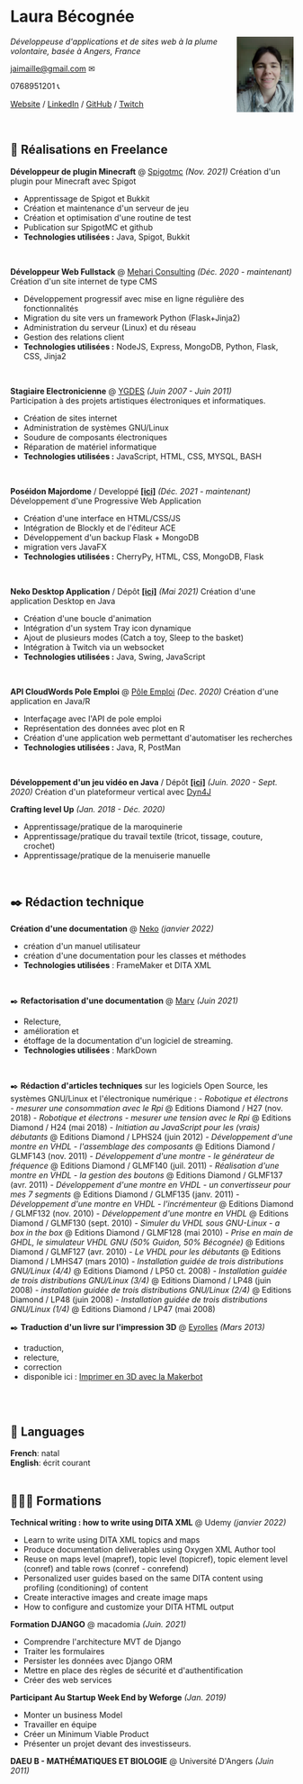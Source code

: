 # Laura Bécognée

<img src="IMG_20210119_123443.jpg" width="20%" height="auto" align="right">

_Développeuse d'applications et de sites web à la plume volontaire, basée à Angers, France_ <br>

jaimaille@gmail.com ✉

0768951201 📞

[Website](https://ours-agile.com/) / [LinkedIn](https://www.linkedin.com/in/laura-b%C3%A9cogn%C3%A9e-98285022b/) / [GitHub](https://github.com/Aqueuse) / [Twitch](https://twitch.tv/aqueuse/)

<br>

## 🚀 Réalisations en Freelance


**Développeur de plugin Minecraft** @ [Spigotmc](https://www.spigotmc.org/resources/neverenoughgiftcard.97597/) _(Nov. 2021)_
Création d'un plugin pour Minecraft avec Spigot
  - Apprentissage de Spigot et Bukkit
  - Création et maintenance d'un serveur de jeu
  - Création et optimisation d'une routine de test
  - Publication sur SpigotMC et github
  -  **Technologies utilisées :** Java, Spigot, Bukkit
<br>


**Développeur Web Fullstack** @ [Mehari Consulting](http://mehari-consulting.com) _(Déc. 2020 - maintenant)_
Création d'un site internet de type CMS
  -  Développement progressif avec mise en ligne régulière des fonctionnalités
  -  Migration du site vers un framework Python (Flask+Jinja2)
  -  Administration du serveur (Linux) et du réseau
  -  Gestion des relations client
  -  **Technologies utilisées :** NodeJS, Express, MongoDB, Python, Flask, CSS, Jinja2
<br>

**Stagiaire Electronicienne** @ [YGDES](http://ygdes.com/) _(Juin 2007 - Juin 2011)_ <br>
Participation à des projets artistiques électroniques et informatiques.
  - Création de sites internet
  - Administration de systèmes GNU/Linux
  - Soudure de composants électroniques
  - Réparation de matériel informatique
  -  **Technologies utilisées :** JavaScript, HTML, CSS, MYSQL, BASH
<br>
    

**Poséidon Majordome** / Developpé [**[ici]**](https://github.com/Aqueuse/PoseidonMajordome) _(Déc. 2021 - maintenant)_
Développement d'une Progressive Web Application
  - Création d'une interface en HTML/CSS/JS
  - Intégration de Blockly et de l'éditeur ACE
  - Développement d'un backup Flask + MongoDB
  - migration vers JavaFX
  -  **Technologies utilisées :** CherryPy, HTML, CSS, MongoDB, Flask
<br>


**Neko Desktop Application** / Dépôt [**[ici]**](https://github.com/Aqueuse/NekoV2) _(Mai 2021)_
Création d'une application Desktop en Java 
  - Création d'une boucle d'animation
  - Intégration d'un system Tray icon dynamique
  - Ajout de plusieurs modes (Catch a toy, Sleep to the basket)
  - Intégration à Twitch via un websocket
  -  **Technologies utilisées :** Java, Swing, JavaScript
<br>


**API CloudWords Pole Emploi** @ [Pôle Emploi](https://github.com/Aqueuse/API-cloudWords-PoleEmploi) _(Dec. 2020)_
Création d'une application en Java/R
  - Interfaçage avec l'API de pole emploi
  - Représentation des données avec plot en R
  - Création d'une application web permettant d'automatiser les recherches
  - **Technologies utilisées :** Java, R, PostMan
<br>


**Développement d'un jeu vidéo en Java**  / Dépôt [**[ici]**](https://github.com/Aqueuse/Sky-Above-Prototype) _(Juin. 2020 - Sept. 2020)_
Création d'un plateformeur vertical avec [Dyn4J](https://github.com/dyn4j/dyn4j)
<br>


**Crafting level Up** _(Jan. 2018 - Déc. 2020)_
  - Apprentissage/pratique de la maroquinerie
  - Apprentissage/pratique du travail textile (tricot, tissage, couture, crochet)
  - Apprentissage/pratique de la menuiserie manuelle

<br>

## ✒️ Rédaction technique

 **Création d'une documentation** @ [Neko](https://github.com/Aqueuse/NekoManualDitaXML) _(janvier 2022)_
   - création d'un manuel utilisateur
   - création d'une documentation pour les classes et méthodes
  - **Technologies utilisées** : FrameMaker et DITA XML
<br>

✒️ **Refactorisation d'une documentation** @ [Marv](https://github.com/skarab42/marv-site) _(Juin 2021)_
   - Relecture, 
   - amélioration et 
   - étoffage de la documentation d'un logiciel de streaming.
   -  **Technologies utilisées** : MarkDown 
<br>


✒️ **Rédaction d'articles techniques** sur les logiciels Open Source, les systèmes GNU/Linux et l'électronique numérique :
    - _Robotique et électrons - mesurer une consommation avec le Rpi_ @ Editions Diamond / H27 (nov. 2018)
    - _Robotique et électrons - mesurer une tension avec le Rpi_ @ Editions Diamond / H24 (mai 2018)
    - _Initiation au JavaScript pour les (vrais) débutants_ @ Editions Diamond / LPHS24 (juin 2012)
    - _Développement d'une montre en VHDL - l'assemblage des composants_ @ Editions Diamond / GLMF143 (nov. 2011)
    - _Développement d'une montre - le générateur de fréquence_ @ Editions Diamond / GLMF140 (juil. 2011)
    - _Réalisation d'une montre en VHDL - la gestion des boutons_ @ Editions Diamond / GLMF137 (avr. 2011)
    - _Développement d'une montre en VHDL - un convertisseur pour mes 7 segments_ @ Editions Diamond / GLMF135 (janv. 2011)
    - _Développement d'une montre en VHDL - l'incrémenteur_ @ Editions Diamond / GLMF132 (nov. 2010)
    - _Développement d'une montre en VHDL_ @ Editions Diamond / GLMF130 (sept. 2010)
    - _Simuler du VHDL sous GNU-Linux - a box in the box_ @ Editions Diamond / GLMF128 (mai 2010)
    - _Prise en main de GHDL, le simulateur VHDL GNU (50% Guidon, 50% Bécognée)_ @ Editions Diamond / GLMF127 (avr. 2010)
    - _Le VHDL pour les débutants_ @ Editions Diamond / LMHS47 (mars 2010)
    - _Installation guidée de trois distributions GNU/Linux (4/4)_ @ Editions Diamond / LP50 ct. 2008)
    - _Installation guidée de trois distributions GNU/Linux (3/4)_ @ Editions Diamond / LP48 (juin 2008)
    - _installation guidée de trois distributions GNU/Linux (2/4)_ @ Editions Diamond / LP48 (juin 2008)
    - _Installation guidée de trois distributions GNU/Linux (1/4)_ @ Editions Diamond / LP47 (mai 2008)
<br>

✒️ **Traduction d'un livre sur l'impression 3D** @ [Eyrolles](https://www.eyrolles.com/) _(Mars 2013)_
   - traduction,
   - relecture,
   - correction
   - disponible ici : [Imprimer en 3D avec la Makerbot](https://www.eyrolles.com/Informatique/Livre/imprimer-en-3d-avec-la-makerbot-9782212137484/)
<br>
  
  <br>

## 💬 Languages

**French**: natal <br>
**English**: écrit courant<br><br>

## 👩🏼‍🎓 Formations

**Technical writing : how to write using DITA XML** @ Udemy _(janvier 2022)_
   - Learn to write using DITA XML topics and maps
   - Produce documentation deliverables using Oxygen XML Author tool
   - Reuse on maps level (mapref), topic level (topicref), topic element level (conref) and table rows (conref - conrefend)
   - Personalized user guides based on the same DITA content using profiling (conditioning) of content
   - Create interactive images and create image maps
   - How to configure and customize your DITA HTML output

**Formation DJANGO** @ macadomia _(Juin. 2021)_
  - Comprendre l'architecture MVT de Django
  - Traiter les formulaires
  - Persister les données avec Django ORM
  - Mettre en place des règles de sécurité et d'authentification
  - Créer des web services

**Participant Au Startup Week End by Weforge** _(Jan. 2019)_ 
  - Monter un business Model 
  - Travailler en équipe 
  - Créer un Minimum Viable Product 
  - Présenter un projet devant des investisseurs.

**DAEU B - MATHÉMATIQUES ET BIOLOGIE** @ Université D'Angers _(Juin 2011)_ 
